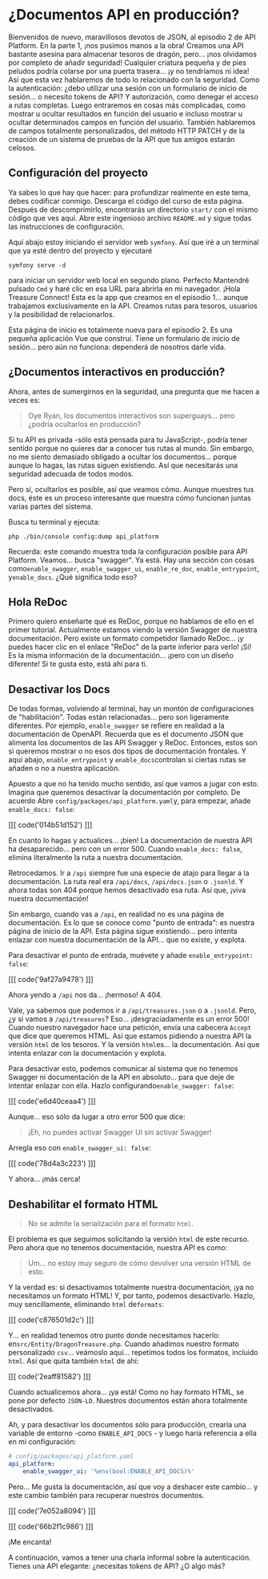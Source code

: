 # ¿Documentos API en producción?

Bienvenidos de nuevo, maravillosos devotos de JSON, al episodio 2 de API Platform. En la parte 1, ¡nos pusimos manos a la obra! Creamos una API bastante asesina para almacenar tesoros de dragón, pero... ¡nos olvidamos por completo de añadir seguridad! Cualquier criatura pequeña y de pies peludos podría colarse por una puerta trasera... ¡y no tendríamos ni idea! Así que esta vez hablaremos de todo lo relacionado con la seguridad. Como la autenticación: ¿debo utilizar una sesión con un formulario de inicio de sesión... o necesito tokens de API? Y autorización, como denegar el acceso a rutas completas. Luego entraremos en cosas más complicadas, como mostrar u ocultar resultados en función del usuario e incluso mostrar u ocultar determinados campos en función del usuario. También hablaremos de campos totalmente personalizados, del método HTTP PATCH y de la creación de un sistema de pruebas de la API que tus amigos estarán celosos.

## Configuración del proyecto

Ya sabes lo que hay que hacer: para profundizar realmente en este tema, debes codificar conmigo. Descarga el código del curso de esta página. Después de descomprimirlo, encontrarás un directorio `start/` con el mismo código que ves aquí. Abre este ingenioso archivo `README.md` y sigue todas las instrucciones de configuración.

Aquí abajo estoy iniciando el servidor web `symfony`. Así que iré a un terminal que ya esté dentro del proyecto y ejecutaré

```terminal
symfony serve -d
```

para iniciar un servidor web local en segundo plano. Perfecto Mantendré pulsado `Cmd` y haré clic en esa URL para abrirla en mi navegador. ¡Hola Treasure Connect! Esta es la app que creamos en el episodio 1... aunque trabajamos exclusivamente en la API. Creamos rutas para tesoros, usuarios y la posibilidad de relacionarlos.

Esta página de inicio es totalmente nueva para el episodio 2. Es una pequeña aplicación Vue que construí. Tiene un formulario de inicio de sesión... pero aún no funciona: dependerá de nosotros darle vida.

## ¿Documentos interactivos en producción?

Ahora, antes de sumergirnos en la seguridad, una pregunta que me hacen a veces es:

> Oye Ryan, los documentos interactivos son superguays... pero ¿podría ocultarlos en
> producción?

Si tu API es privada -sólo está pensada para tu JavaScript-, podría tener sentido porque no quieres dar a conocer tus rutas al mundo. Sin embargo, no me siento demasiado obligado a ocultar los documentos... porque aunque lo hagas, las rutas siguen existiendo. Así que necesitarás una seguridad adecuada de todos modos.

Pero sí, ocultarlos es posible, así que veamos cómo. Aunque muestres tus docs, éste es un proceso interesante que muestra cómo funcionan juntas varias partes del sistema.

Busca tu terminal y ejecuta:

```terminal
php ./bin/console config:dump api_platform
```

Recuerda: este comando muestra toda la configuración posible para API Platform. Veamos... busca "swagger". Ya está. Hay una sección con cosas como`enable_swagger`, `enable_swagger_ui`, `enable_re_doc`, `enable_entrypoint`, y`enable_docs`. ¿Qué significa todo eso?

## Hola ReDoc

Primero quiero enseñarte qué es ReDoc, porque no hablamos de ello en el primer tutorial. Actualmente estamos viendo la versión Swagger de nuestra documentación. Pero existe un formato competidor llamado ReDoc... ¡y puedes hacer clic en el enlace "ReDoc" de la parte inferior para verlo! ¡Sí! Es la misma información de la documentación... ¡pero con un diseño diferente! Si te gusta esto, está ahí para ti.

## Desactivar los Docs

De todas formas, volviendo al terminal, hay un montón de configuraciones de "habilitación". Todas están relacionadas... pero son ligeramente diferentes. Por ejemplo, `enable_swagger` se refiere en realidad a la documentación de OpenAPI. Recuerda que es el documento JSON que alimenta los documentos de las API Swagger y ReDoc. Entonces, estos son si queremos mostrar o no esos dos tipos de documentación frontales. Y aquí abajo, `enable_entrypoint` y `enable_docs`controlan si ciertas rutas se añaden o no a nuestra aplicación.

Apuesto a que no ha tenido mucho sentido, así que vamos a jugar con esto. Imagina que queremos desactivar la documentación por completo. De acuerdo Abre `config/packages/api_platform.yaml`y, para empezar, añade `enable_docs: false`:

[[[ code('014b51d152') ]]]

En cuanto lo hagas y actualices... ¡bien! La documentación de nuestra API ha desaparecido... pero con un error 500. Cuando `enable_docs: false`, elimina literalmente la ruta a nuestra documentación.

Retrocedamos. Ir a `/api` siempre fue una especie de atajo para llegar a la documentación. La ruta real era `/api/docs`, `/api/docs.json` o `.jsonld`. Y ahora todas son 404 porque hemos desactivado esa ruta. Así que, ¡viva nuestra documentación!

Sin embargo, cuando vas a `/api`, en realidad no es una página de documentación. Es lo que se conoce como "punto de entrada": es nuestra página de inicio de la API. Esta página sigue existiendo... pero intenta enlazar con nuestra documentación de la API... que no existe, y explota.

Para desactivar el punto de entrada, muévete y añade `enable_entrypoint: false`:

[[[ code('9af27a9478') ]]]

Ahora yendo a `/api` nos da... ¡hermoso! A 404.

Vale, ya sabemos que podemos ir a `/api/treasures.json` o a `.jsonld`. Pero, ¿y si vamos a `/api/treasures`? Eso... ¡desgraciadamente es un error 500! Cuando nuestro navegador hace una petición, envía una cabecera `Accept` que dice que queremos HTML. Así que estamos pidiendo a nuestra API la versión `html` de los tesoros. Y la versión `html`es... la documentación. Así que intenta enlazar con la documentación y explota.

Para desactivar esto, podemos comunicar al sistema que no tenemos Swagger ni documentación de la API en absoluto... para que deje de intentar enlazar con ella. Hazlo configurando`enable_swagger: false`:

[[[ code('e6d40ceaa4') ]]]

Aunque... eso sólo da lugar a otro error 500 que dice:

> ¡Eh, no puedes activar Swagger UI sin activar Swagger!

Arregla eso con `enable_swagger_ui: false`:

[[[ code('78d4a3c223') ]]]

Y ahora... ¡más cerca!

## Deshabilitar el formato HTML

> No se admite la serialización para el formato `html`.

El problema es que seguimos solicitando la versión `html` de este recurso. Pero ahora que no tenemos documentación, nuestra API es como:

> Um... no estoy muy seguro de cómo devolver una versión HTML de esto.

Y la verdad es: si desactivamos totalmente nuestra documentación, ¡ya no necesitamos un formato HTML! Y, por tanto, podemos desactivarlo. Hazlo, muy sencillamente, eliminando `html` de`formats`:

[[[ code('c876501d2c') ]]]

Y... en realidad tenemos otro punto donde necesitamos hacerlo: en`src/Entity/DragonTreasure.php`. Cuando añadimos nuestro formato personalizado `csv`... veámoslo aquí... repetimos todos los formatos, incluido `html`. Así que quita también `html` de ahí:

[[[ code('2eaff81582') ]]]

Cuando actualicemos ahora... ¡ya está! Como no hay formato HTML, se pone por defecto `JSON-LD`. Nuestros documentos están ahora totalmente desactivados.

Ah, y para desactivar los documentos sólo para producción, crearía una variable de entorno -como `ENABLE_API_DOCS` - y luego haría referencia a ella en mi configuración:

```yaml
# config/packages/api_platform.yaml
api_platform:
    enable_swagger_ui: '%env(bool:ENABLE_API_DOCS)%'
```

Pero... Me gusta la documentación, así que voy a deshacer este cambio... y este cambio también para recuperar nuestros documentos.

[[[ code('7e052a8094') ]]]

[[[ code('66b2f1c986') ]]]

¡Me encanta!

A continuación, vamos a tener una charla informal sobre la autenticación. Tienes una API elegante: ¿necesitas tokens de API? ¿O algo más?